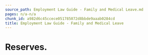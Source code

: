 ```yaml
---
source_path: Employment Law Guide - Family and Medical Leave.md
pages: n/a-n/a
chunk_id: a982d6c45ccece051785072d8bbde9aaab0284cd
title: Employment Law Guide - Family and Medical Leave
---
```

# Reserves.
